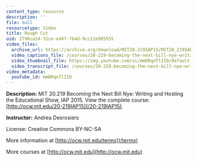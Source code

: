 ```yaml
---
content_type: resource
description: ''
file: null
resourcetype: Video
title: Rough Cut
uid: 2796ca14-31ce-ed47-7b4d-9cc12e905555
video_files:
  archive_url: https://archive.org/download/MIT20.219IAP15/MIT20_219IAP15_AD_D11_Rough_Cut_360p.mp4
  video_captions_file: /courses/20-219-becoming-the-next-bill-nye-writing-and-hosting-the-educational-show-january-iap-2015/14cbe80990ea5842b49dca1cb36899eb_mmDRqnTlII0.vtt
  video_thumbnail_file: https://img.youtube.com/vi/mmDRqnTlII0/default.jpg
  video_transcript_file: /courses/20-219-becoming-the-next-bill-nye-writing-and-hosting-the-educational-show-january-iap-2015/f91ddf4b5d6500b9ebeca4b72ae821c7_mmDRqnTlII0.pdf
video_metadata:
  youtube_id: mmDRqnTlII0
---
```


**Description:** MIT 20.219 Becoming the Next Bill Nye: Writing and Hosting the Educational Show, IAP 2015. View the complete course: [http://ocw.mit.edu/20-219IAP15](/20-219IAP15).

**Instructor:** Andrea Desrosiers

License: Creative Commons BY-NC-SA

More information at [http://ocw.mit.edu/terms](/terms)

More courses at [http://ocw.mit.edu](http://ocw.mit.edu)